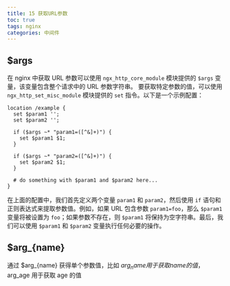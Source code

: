 ```yaml
---
title: 15 获取URL参数
toc: true
tags: nginx
categories: 中间件
---
```


## $args

在 nginx 中获取 URL 参数可以使用 `ngx_http_core_module` 模块提供的 `$args` 变量，该变量包含整个请求中的 URL 参数字符串。
要获取特定参数的值，可以使用 `ngx_http_set_misc_module` 模块提供的 `set` 指令。以下是一个示例配置：

```nginx
location /example {
  set $param1 '';
  set $param2 '';

  if ($args ~* "param1=([^&]+)") {
    set $param1 $1;
  }

  if ($args ~* "param2=([^&]+)") {
    set $param2 $1;
  }

  # do something with $param1 and $param2 here...
}
```

在上面的配置中，我们首先定义两个变量 `param1` 和 `param2`，然后使用 `if` 语句和正则表达式来提取参数值。例如，如果 URL 包含参数 `param1=foo`，那么 `$param1` 变量将被设置为 `foo`；如果参数不存在，则 `$param1` 将保持为空字符串。最后，我们可以使用 `$param1` 和 `$param2` 变量执行任何必要的操作。

## $arg_{name}

通过 $arg_{name} 获得单个参数值，比如 $arg_name 用于获取 name 的值，$arg_age 用于获取 age 的值